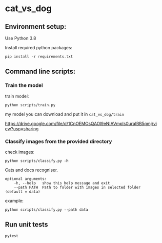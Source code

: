 # cat_vs_dog

## Environment setup:

Use Python 3.8

Install required python packages:

```shell
pip install -r requirements.txt
```

## Command line scripts:

### Train the model

train model:

```shell
python scripts/train.py
```

my model you can download and put it in `cat_vs_dog/train`

https://drive.google.com/file/d/1CnOEMOsQAOl9eNIAVmpIs0uraIBB5qmj/view?usp=sharing

### Classify images from the provided directory

check images:

```shell
python scripts/classify.py -h
```

Cats and docs recogniser.

    optional arguments:
        -h, --help   show this help message and exit
        --path PATH  Path to folder with images in selected folder (default = data)

example:

```shell
python scripts/classify.py --path data
```

## Run unit tests

```
pytest
```
